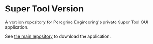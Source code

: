 # Super Tool Version
A version repository for Peregrine Engineering's private Super Tool GUI application.

See [the main repository](https://github.com/charlie-peregrine/super-tool/releases) to download the application.
